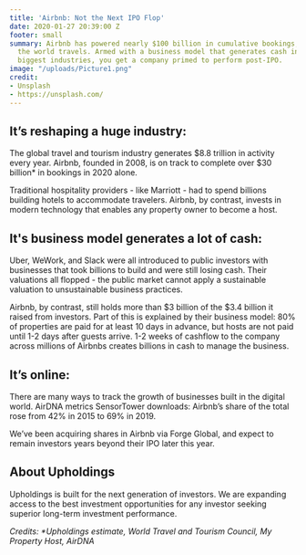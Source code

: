 ```yaml
---
title: 'Airbnb: Not the Next IPO Flop'
date: 2020-01-27 20:39:00 Z
footer: small
summary: Airbnb has powered nearly $100 billion in cumulative bookings, changing how
  the world travels. Armed with a business model that generates cash in one of the
  biggest industries, you get a company primed to perform post-IPO.
image: "/uploads/Picture1.png"
credit:
- Unsplash
- https://unsplash.com/
---
```


## It’s reshaping a huge industry:

The global travel and tourism industry generates $8.8 trillion in activity every year. Airbnb, founded in 2008, is on track to complete over $30 billion\* in bookings in 2020 alone.

Traditional hospitality providers - like Marriott - had to spend billions building hotels to accommodate travelers. Airbnb, by contrast, invests in modern technology that enables any property owner to become a host.

## It's business model generates a lot of cash:

Uber, WeWork, and Slack were all introduced to public investors with businesses that took billions to build and were still losing cash. Their valuations all flopped - the public market cannot apply a sustainable valuation to unsustainable business practices.

Airbnb, by contrast, still holds more than $3 billion of the $3.4 billion it raised from investors. Part of this is explained by their business model: 80% of properties are paid for at least 10 days in advance, but hosts are not paid until 1-2 days after guests arrive. 1-2 weeks of cashflow to the company across millions of Airbnbs creates billions in cash to manage the business.

## It’s online:

There are many ways to track the growth of businesses built in the digital world.
AirDNA metrics
SensorTower downloads: Airbnb’s share of the total rose from 42% in 2015 to 69% in 2019.

We’ve been acquiring shares in Airbnb via Forge Global, and expect to remain investors years beyond their IPO later this year.

## About Upholdings

Upholdings is built for the next generation of investors. We are expanding access to the best investment opportunities for any investor seeking superior long-term investment performance.

*Credits: \*Upholdings estimate, World Travel and Tourism Council, My Property Host, AirDNA*